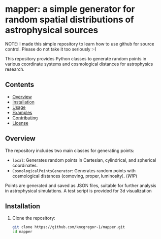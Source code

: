 

# mapper: a simple generator for random spatial distributions of astrophysical sources

NOTE: I made this simple repository to learn how to use github for source control. Please do not take it too seriously :-)

This repository provides Python classes to generate random points in various coordinate systems and cosmological distances for astrophysics research.

## Contents

- [Overview](#overview)
- [Installation](#installation)
- [Usage](#usage)
- [Examples](#examples)
- [Contributing](#contributing)
- [License](#license)

## Overview

The repository includes two main classes for generating points:
- `local`: Generates random points in Cartesian, cylindrical, and spherical coordinates.
- `CosmologicalPointsGenerator`: Generates random points with cosmological distances (comoving, proper, luminosity). (*WIP*)

Points are generated and saved as JSON files, suitable for further analysis in astrophysical simulations. A test script is provided for 3d visualization

## Installation

1. Clone the repository:
   ```bash
   git clone https://github.com/kmcgregor-1/mapper.git
   cd mapper

